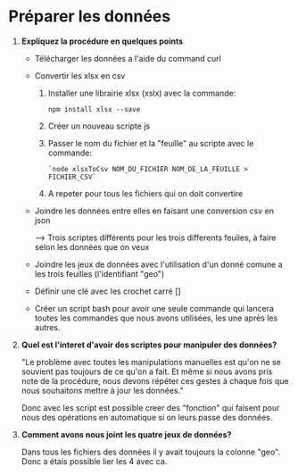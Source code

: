 # Préparer les données

1. **Expliquez la procédure en quelques points**

   - Télécharger les données a l'aide du command curl

   - Convertir les xlsx en csv

     1. Installer une librairie xlsx (xslx) avec la commande:

        ```
        npm install xlsx --save
        ```

     2. Créer un nouveau scripte js

     3. Passer le nom du fichier et la "feuille" au scripte avec le commande:

        ```
        `node xlsxToCsv NOM_DU_FICHIER NOM_DE_LA_FEUILLE > FICHIER_CSV`
        ```

     4. A repeter pour tous les fichiers qui on doit convertire

   - Joindre les données entre elles en faisant une conversion csv en json

     --> Trois scriptes différents pour les trois differents feuiles, à faire selon les données que on veux

   - Joindre les jeux de données avec l'utilisation d'un donné comune a les trois feuilles (l'identifiant "geo")

   - Définir une clé avec les crochet carré []

   - Créer un script bash pour avoir une seule commande qui lancera toutes les commandes que nous avons utilisées, les une après les autres.

2. **Quel est l'interet d'avoir des scriptes pour manipuler des données?**

   "Le problème avec toutes les manipulations manuelles est qu'on ne se souvient pas toujours de ce qu'on a fait. Et même si nous avons pris note de la procédure, nous devons répéter ces gestes à chaque fois que nous souhaitons mettre à jour les données."

   Donc avec les script est possible creer des "fonction" qui faisent pour nous des opérations en automatique si on leurs passe des données.

3. **Comment avons nous joint les quatre jeux de données?**

   Dans tous les fichiers des données il y avait toujours la colonne "geo". Donc a étais possible lier les 4 avec ca.